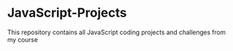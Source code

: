 # JavaScript-Projects
This repository contains all JavaScript coding projects and challenges from my course
